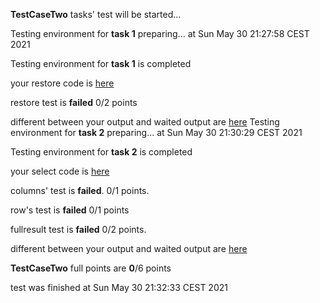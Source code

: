 **TestCaseTwo** tasks' test will be started...

Testing environment for **task 1**  preparing... at Sun May 30 21:27:58 CEST 2021

Testing environment for **task 1** is completed

your restore code is [here](scripts/restorebyTestCaseTwo.sql)

restore test is **failed** 0/2 points

different between your output and waited output are [here](outputs/task1TestCaseTwo.diff)
Testing environment for **task 2**  preparing... at Sun May 30 21:30:29 CEST 2021

Testing environment for **task 2** is completed

your select code is [here](scripts/selectbyTestCaseTwo.sql)

columns' test is **failed**. 0/1 points.

row's test is **failed** 0/1 points

fullresult test is **failed** 0/2 points.

different between your output and waited output are [here](outputs/task2TestCaseTwo.diff)

**TestCaseTwo** full points are **0**/6 points

test was finished at Sun May 30 21:32:33 CEST 2021
